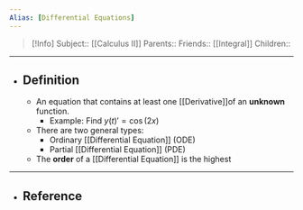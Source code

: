 ```yaml
---
Alias: [Differential Equations]
---
```

> [!Info]
> Subject:: [[Calculus II]]
> Parents:: 
> Friends:: [[Integral]]
> Children:: 
---
- ## Definition
	- An equation that contains at least one [[Derivative]]of an **unknown** function.
		- Example: Find $y(t)'=\cos(2x)$
	- There are two general types:
		- Ordinary [[Differential Equation]] (ODE)
		- Partial [[Differential Equation]] (PDE)
	- The **order** of a [[Differential Equation]] is the highest 
---
- ## Reference